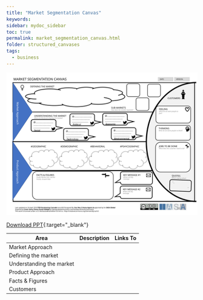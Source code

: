 ```yaml
---
title: "Market Segmentation Canvas"
keywords: 
sidebar: mydoc_sidebar
toc: true
permalink: market_segmentation_canvas.html
folder: structured_canvases
tags: 
  - business
---
```


![image001](media/market_segmentation_canvas001.svg)

[Download PPT](media/ppt/market_segmentation_canvas.ppt){:target="_blank"}

| Area | Description | Links To |
| --- | --- | --- |
| Market Approach |   |   |
| Defining the market |   |   |
| Understanding the market |   |   |
| Product Approach |   |   |
| Facts & Figures |   |   |
| Customers |   |   |